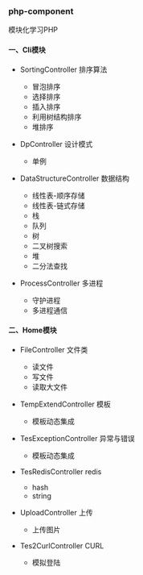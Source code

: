 ### php-component

模块化学习PHP

#### 一、Cli模块
* SortingController 排序算法
    * 冒泡排序
    * 选择排序
    * 插入排序
    * 利用树结构排序
    * 堆排序
    
* DpController 设计模式
    * 单例
    
* DataStructureController 数据结构
    * 线性表-顺序存储
    * 线性表-链式存储
    * 栈
    * 队列
    * 树
    * 二叉树搜索
    * 堆
    * 二分法查找
    
* ProcessController 多进程
    * 守护进程
    * 多进程通信
    


#### 二、Home模块
* FileController 文件类
    * 读文件
    * 写文件
    * 读取大文件
    
* TempExtendController 模板
    * 模板动态集成
    
* TesExceptionController 异常与错误
    * 模板动态集成
    
* TesRedisController redis
    * hash
    * string
    
* UploadController 上传
    * 上传图片
    
* Tes2CurlController CURL
    * 模拟登陆
    